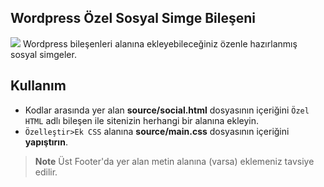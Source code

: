## Wordpress Özel Sosyal Simge Bileşeni
![](https://i.ibb.co/hXjTdnt/IMG-20220522-235604.jpg)
Wordpress bileşenleri alanına ekleyebileceğiniz özenle hazırlanmış sosyal simgeler.

## Kullanım
- Kodlar arasında yer alan **source/social.html** dosyasının içeriğini `Özel HTML` adlı bileşen ile sitenizin herhangi bir alanına ekleyin.
- `Özelleştir>Ek CSS` alanına **source/main.css** dosyasının içeriğini **yapıştırın**.

>**Note**
> Üst Footer'da yer alan metin alanına (varsa) eklemeniz tavsiye edilir.
